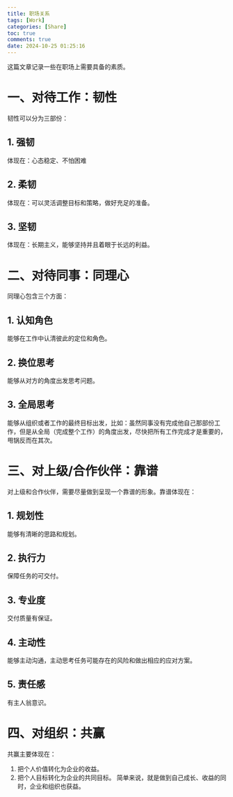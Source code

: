 ```yaml
---
title: 职场关系
tags: [Work]
categories: [Share]
toc: true
comments: true
date: 2024-10-25 01:25:16
---
```


这篇文章记录一些在职场上需要具备的素质。

# 一、对待工作：韧性
韧性可以分为三部份：

## 1. 强韧
体现在：心态稳定、不怕困难

## 2. 柔韧
体现在：可以灵活调整目标和策略，做好充足的准备。

## 3. 坚韧
体现在：长期主义，能够坚持并且着眼于长远的利益。


# 二、对待同事：同理心

同理心包含三个方面：

## 1. 认知角色
能够在工作中认清彼此的定位和角色。

## 2. 换位思考
能够从对方的角度出发思考问题。

## 3. 全局思考
能够从组织或者工作的最终目标出发，比如：虽然同事没有完成他自己那部份工作，但是从全局（完成整个工作）的角度出发，尽快把所有工作完成才是重要的，甩锅反而在其次。

# 三、对上级/合作伙伴：靠谱
对上级和合作伙伴，需要尽量做到呈现一个靠谱的形象。靠谱体现在：

## 1. 规划性
能够有清晰的思路和规划。

## 2. 执行力
保障任务的可交付。

## 3. 专业度
交付质量有保证。

## 4. 主动性
能够主动沟通，主动思考任务可能存在的风险和做出相应的应对方案。


## 5. 责任感
有主人翁意识。

# 四、对组织：共赢

共赢主要体现在：
1. 把个人价值转化为企业的收益。
2. 把个人目标转化为企业的共同目标。
简单来说，就是做到自己成长、收益的同时，企业和组织也获益。
